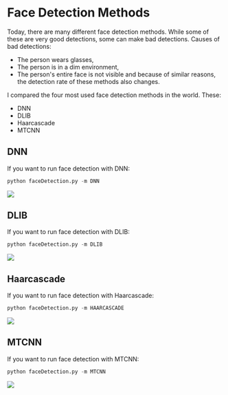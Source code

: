 <h1>Face Detection Methods</h1>

Today, there are many different face detection methods. While some of these are very good detections, some can make bad detections. Causes of bad detections:
- The person wears glasses,
- The person is in a dim environment,
- The person's entire face is not visible
and because of similar reasons, the detection rate of these methods also changes.

I compared the four most used face detection methods in the world. These:
- DNN
- DLIB
- Haarcascade
- MTCNN

## DNN
If you want to run face detection with DNN:
```python
python faceDetection.py -m DNN
```
<img src="https://github.com/Furkan-Gulsen/face-classification/blob/main/faceDetection/outputs/dnn_output.gif?raw=true" />
 
</br>

## DLIB
If you want to run face detection with DLIB:
```python
python faceDetection.py -m DLIB
```
<img src="https://github.com/Furkan-Gulsen/face-classification/blob/main/faceDetection/outputs/dlib_output.gif?raw=true" />

</br>


## Haarcascade
If you want to run face detection with Haarcascade:
```python
python faceDetection.py -m HAARCASCADE
```
<img src="https://github.com/Furkan-Gulsen/face-classification/blob/main/faceDetection/outputs/haarcascade_output.gif?raw=true" />

</br>

## MTCNN
If you want to run face detection with MTCNN:
```python
python faceDetection.py -m MTCNN
```
<img src="https://github.com/Furkan-Gulsen/face-classification/blob/main/faceDetection/outputs/mtcnn_output.gif?raw=true" />
